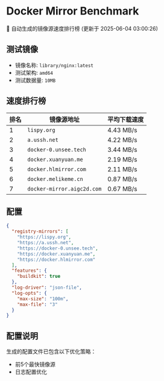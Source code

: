 # Docker Mirror Benchmark

🚀 自动生成的镜像源速度排行榜 (更新于 2025-06-04 03:00:26)

## 测试镜像
- 镜像名称: `library/nginx:latest`
- 测试架构: `amd64`
- 测试数据量: `10MB`

## 速度排行榜
| 排名 | 镜像源地址 | 平均下载速度 |
|------|------------|--------------|
| 1 | `lispy.org` | 4.43 MB/s |
| 2 | `a.ussh.net` | 4.22 MB/s |
| 3 | `docker-0.unsee.tech` | 3.44 MB/s |
| 4 | `docker.xuanyuan.me` | 2.19 MB/s |
| 5 | `docker.hlmirror.com` | 2.11 MB/s |
| 6 | `docker.melikeme.cn` | 0.87 MB/s |
| 7 | `docker-mirror.aigc2d.com` | 0.67 MB/s |

## 配置

```json
{
  "registry-mirrors": [
    "https://lispy.org",
    "https://a.ussh.net",
    "https://docker-0.unsee.tech",
    "https://docker.xuanyuan.me",
    "https://docker.hlmirror.com"
  ],
  "features": {
    "buildkit": true
  },
  "log-driver": "json-file",
  "log-opts": {
    "max-size": "100m",
    "max-file": "3"
  }
}
```

## 配置说明
生成的配置文件已包含以下优化策略：
- 前5个最快镜像源
- 日志配置优化

